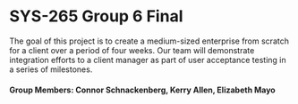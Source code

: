 <h1> SYS-265 Group 6 Final</h1>

<p>The goal of this project is to create a medium-sized enterprise from scratch for a client over a period of four weeks.  Our team will demonstrate integration efforts to a client manager as part of user acceptance testing in a series of milestones.</p>

<h4>Group Members: Connor Schnackenberg, Kerry Allen, Elizabeth Mayo</h4>

